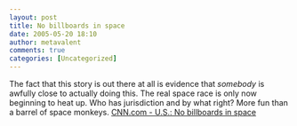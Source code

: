 ```yaml
---
layout: post
title: No billboards in space
date: 2005-05-20 18:10
author: metavalent
comments: true
categories: [Uncategorized]
---
```

The fact that this story is out there at all is evidence that <em>somebody</em> is awfully close to actually doing this.  The real space race is only now beginning to heat up.  Who has jurisdiction and by what right?  More fun than a barrel of space monkeys. <a href="http://www.cnn.com/2005/TECH/space/05/20/space.advertising.reut/index.html">CNN.com - U.S.: No billboards in space</a>

